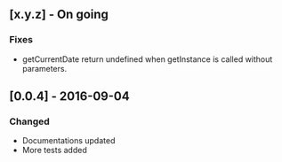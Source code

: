 ## [x.y.z] - On going
### Fixes
* getCurrentDate return undefined when getInstance is called without parameters.

## [0.0.4] - 2016-09-04 
### Changed
* Documentations updated
* More tests added